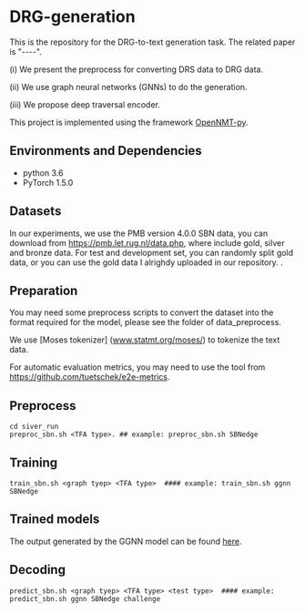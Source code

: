 # DRG-generation
This is the repository for the DRG-to-text generation task.
The related paper is "----".

(i) We present the preprocess for converting DRS data to DRG data.

(ii) We use graph neural networks (GNNs) to do the generation.

(iii) We propose deep traversal encoder.

This project is implemented using the framework [OpenNMT-py](https://github.com/OpenNMT/OpenNMT-py).


## Environments and Dependencies
- python 3.6
- PyTorch 1.5.0

## Datasets
In our experiments, we use the PMB version 4.0.0 SBN data, you can download from https://pmb.let.rug.nl/data.php, where include gold, silver and bronze data.
For test and development set, you can randomly split gold data, or you can use the gold data I alrighdy uploaded in our repository.
.
## Preparation

You may need some preprocess scripts to convert the dataset into the format required for the model, please see the folder of data_preprocess.

We use [Moses tokenizer] (www.statmt.org/moses/) to tokenize the text data. 

For automatic evaluation metrics, you may need to use the tool from https://github.com/tuetschek/e2e-metrics.

## Preprocess

```
cd siver_run
preproc_sbn.sh <TFA type>. ## example: preproc_sbn.sh SBNedge
```
## Training 

```
train_sbn.sh <graph tyep> <TFA type>  #### example: train_sbn.sh ggnn SBNedge
```
## Trained models

The output generated by the GGNN model can be found [here](https://github.com/wangchunliu/DRG-generation/ManualEvaluation).

## Decoding
```
predict_sbn.sh <graph tyep> <TFA type> <test type>  #### example: predict_sbn.sh ggnn SBNedge challenge
```
